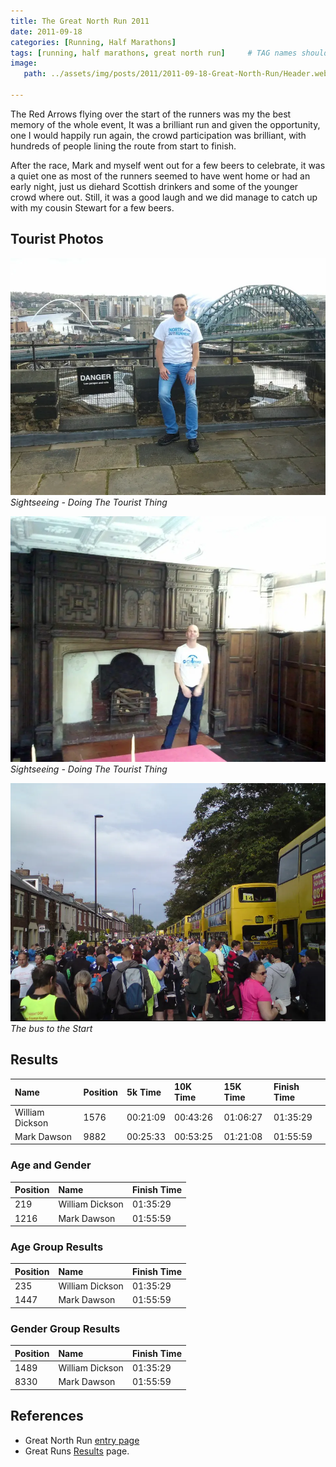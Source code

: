 ```yaml
---
title: The Great North Run 2011
date: 2011-09-18
categories: [Running, Half Marathons]
tags: [running, half marathons, great north run]     # TAG names should always be lowercase
image:
   path: ../assets/img/posts/2011/2011-09-18-Great-North-Run/Header.webp

---
```


The Red Arrows flying over the start of the runners was my the best memory of the whole event, It was a brilliant run and given the opportunity, one I would happily run again, the crowd participation was brilliant, with hundreds of people lining the route from start to finish.

After the race, Mark and myself went out for a few beers to celebrate, it was a quiet one as most of the runners seemed to have went home or had an early night, just us diehard Scottish drinkers and some of the younger crowd where out. Still, it was a good laugh and we did manage to catch up with my cousin Stewart for a few beers.

## Tourist Photos

![Sightseeing](../assets/img/posts/2011/2011-09-18-Great-North-Run/Mark_Pre_Race.webp)_Sightseeing - Doing The Tourist Thing_

![Sightseeing](../assets/img/posts/2011/2011-09-18-Great-North-Run/Billy_Pre_Race.webp)_Sightseeing - Doing The Tourist Thing_

![The Bus to the start](../assets/img/posts/2011/2011-09-18-Great-North-Run/Bus_to_start.webp)_The bus to the Start_

## Results

| Name            | Position | 5k Time  | 10K Time | 15K Time | Finish Time |
| :-------------- | :------- | :------- | :------- | :------- | :---------- |
| William Dickson | 1576     | 00:21:09 | 00:43:26 | 01:06:27 | 01:35:29    |
| Mark Dawson     | 9882     | 00:25:33 | 00:53:25 | 01:21:08 | 01:55:59    |

### Age and Gender

| Position | Name            | Finish Time |
| :------- | :-------------- | :---------- |
|  219     | William Dickson | 01:35:29    |
| 1216     | Mark Dawson     | 01:55:59    |

### Age Group Results

| Position | Name            | Finish Time |
| :------- | :-------------- | :---------- |
|  235     | William Dickson | 01:35:29    |
| 1447     | Mark Dawson     | 01:55:59    |

### Gender Group Results

| Position | Name            | Finish Time |
| :------- | :-------------- | :---------- |
| 1489     | William Dickson | 01:35:29    |
| 8330     | Mark Dawson     | 01:55:59    |

## References

* Great North Run [entry page](https://www.greatrun.org/events/great-north-run/)
* Great Runs [Results](https://www.greatrun.org/results) page.
